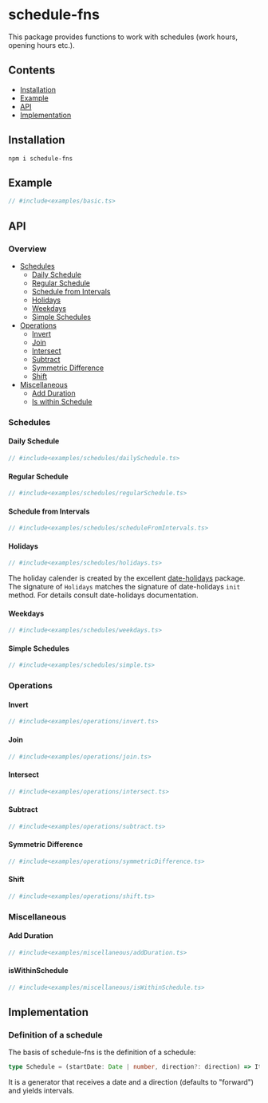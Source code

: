 # schedule-fns

This package provides functions to work with schedules (work hours, opening hours etc.).

## Contents
* [Installation](#installation)
* [Example](#example)
* [API](#api)
* [Implementation](#implementation)

## Installation

    npm i schedule-fns
    
## Example

```typescript
// #include<examples/basic.ts>
```

## API
### Overview

* [Schedules](#schedules)
  * [Daily Schedule](#daily-schedule)
  * [Regular Schedule](#regular-schedule)
  * [Schedule from Intervals](#schedule-from-intervals)
  * [Holidays](#holidays)
  * [Weekdays](#weekdays)
  * [Simple Schedules](#simple-schedules)
* [Operations](#operations)
  * [Invert](#invert)
  * [Join](#join)
  * [Intersect](#intersect)
  * [Subtract](#subtract)
  * [Symmetric Difference](#symmetric-difference)
  * [Shift](#shift)
* [Miscellaneous](#miscellaneous)
  * [Add Duration](#add-duration)
  * [Is within Schedule](#iswithinschedule)

### Schedules
#### Daily Schedule

```typescript
// #include<examples/schedules/dailySchedule.ts>
```

#### Regular Schedule
```typescript
// #include<examples/schedules/regularSchedule.ts> 
```

#### Schedule from Intervals

```typescript
// #include<examples/schedules/scheduleFromIntervals.ts> 
```

#### Holidays
```typescript
// #include<examples/schedules/holidays.ts> 
```

The holiday calender is created by the excellent [date-holidays](https://github.com/commenthol/date-holidays) package.
The signature of `Holidays` matches the signature of date-holidays `init` method. For details consult date-holidays documentation.

#### Weekdays
```typescript
// #include<examples/schedules/weekdays.ts> 
```

#### Simple Schedules
```typescript
// #include<examples/schedules/simple.ts> 
```

### Operations
#### Invert
```typescript
// #include<examples/operations/invert.ts> 
```
#### Join
```typescript
// #include<examples/operations/join.ts> 
```

#### Intersect
```typescript
// #include<examples/operations/intersect.ts> 
```

#### Subtract
```typescript
// #include<examples/operations/subtract.ts> 
```

#### Symmetric Difference
```typescript
// #include<examples/operations/symmetricDifference.ts> 
```

#### Shift
```typescript
// #include<examples/operations/shift.ts> 
```

### Miscellaneous
#### Add Duration
```typescript
// #include<examples/miscellaneous/addDuration.ts> 
```
#### isWithinSchedule
```typescript
// #include<examples/miscellaneous/isWithinSchedule.ts> 
```

## Implementation
### Definition of a schedule
The basis of schedule-fns is the definition of a schedule:

```typescript
type Schedule = (startDate: Date | number, direction?: direction) => IterableIterator<Interval>
```

It is a generator that receives a date and a direction (defaults to "forward") and yields intervals.
